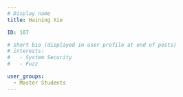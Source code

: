 ```yaml
---
# Display name
title: Haining Xie

ID: 107

# Short bio (displayed in user profile at end of posts)
# interests:
#   - System Security
#   - Fuzz

user_groups:
  - Master Students
---
```

